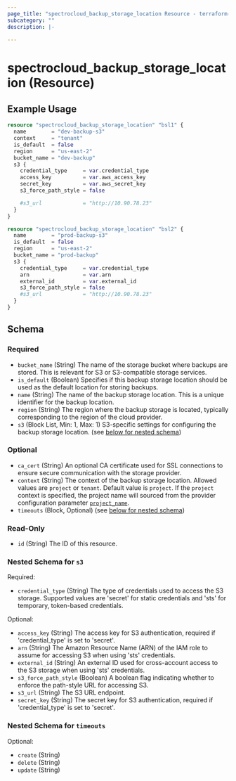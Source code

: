 ```yaml
---
page_title: "spectrocloud_backup_storage_location Resource - terraform-provider-spectrocloud"
subcategory: ""
description: |-
  
---
```


# spectrocloud_backup_storage_location (Resource)

  

## Example Usage


```terraform
resource "spectrocloud_backup_storage_location" "bsl1" {
  name        = "dev-backup-s3"
  context     = "tenant"
  is_default  = false
  region      = "us-east-2"
  bucket_name = "dev-backup"
  s3 {
    credential_type     = var.credential_type
    access_key          = var.aws_access_key
    secret_key          = var.aws_secret_key
    s3_force_path_style = false

    #s3_url             = "http://10.90.78.23"
  }
}

resource "spectrocloud_backup_storage_location" "bsl2" {
  name        = "prod-backup-s3"
  is_default  = false
  region      = "us-east-2"
  bucket_name = "prod-backup"
  s3 {
    credential_type     = var.credential_type
    arn                 = var.arn
    external_id         = var.external_id
    s3_force_path_style = false
    #s3_url             = "http://10.90.78.23"
  }
}
```



<!-- schema generated by tfplugindocs -->
## Schema

### Required

- `bucket_name` (String) The name of the storage bucket where backups are stored. This is relevant for S3 or S3-compatible storage services.
- `is_default` (Boolean) Specifies if this backup storage location should be used as the default location for storing backups.
- `name` (String) The name of the backup storage location. This is a unique identifier for the backup location.
- `region` (String) The region where the backup storage is located, typically corresponding to the region of the cloud provider.
- `s3` (Block List, Min: 1, Max: 1) S3-specific settings for configuring the backup storage location. (see [below for nested schema](#nestedblock--s3))

### Optional

- `ca_cert` (String) An optional CA certificate used for SSL connections to ensure secure communication with the storage provider.
- `context` (String) The context of the backup storage location. Allowed values are `project` or `tenant`. Default value is `project`. If  the `project` context is specified, the project name will sourced from the provider configuration parameter [`project_name`](https://registry.terraform.io/providers/spectrocloud/spectrocloud/latest/docs#schema).
- `timeouts` (Block, Optional) (see [below for nested schema](#nestedblock--timeouts))

### Read-Only

- `id` (String) The ID of this resource.

<a id="nestedblock--s3"></a>
### Nested Schema for `s3`

Required:

- `credential_type` (String) The type of credentials used to access the S3 storage. Supported values are 'secret' for static credentials and 'sts' for temporary, token-based credentials.

Optional:

- `access_key` (String) The access key for S3 authentication, required if 'credential_type' is set to 'secret'.
- `arn` (String) The Amazon Resource Name (ARN) of the IAM role to assume for accessing S3 when using 'sts' credentials.
- `external_id` (String) An external ID used for cross-account access to the S3 storage when using 'sts' credentials.
- `s3_force_path_style` (Boolean) A boolean flag indicating whether to enforce the path-style URL for accessing S3.
- `s3_url` (String) The S3 URL endpoint.
- `secret_key` (String) The secret key for S3 authentication, required if 'credential_type' is set to 'secret'.


<a id="nestedblock--timeouts"></a>
### Nested Schema for `timeouts`

Optional:

- `create` (String)
- `delete` (String)
- `update` (String)